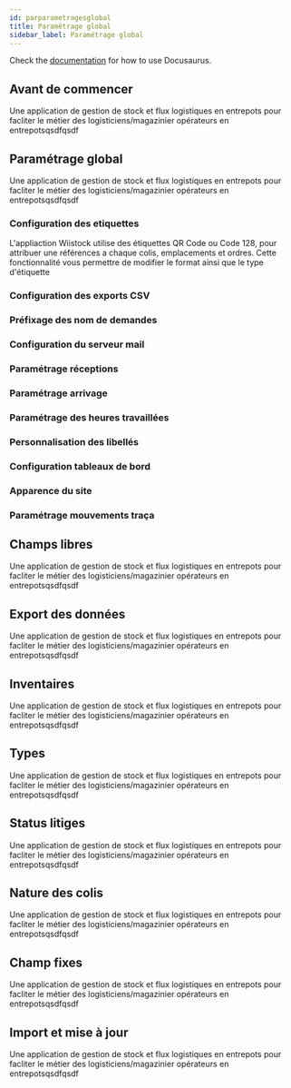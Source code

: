 ```yaml
---
id: parparametragesglobal
title: Paramétrage global
sidebar_label: Paramétrage global
---
```


Check the [documentation](https://docusaurus.io) for how to use Docusaurus.

## Avant de commencer

Une application de gestion de stock et flux logistiques en entrepots pour facliter le métier des logisticiens/magazinier opérateurs en entrepotsqsdfqsdf

## Paramétrage global

Une application de gestion de stock et flux logistiques en entrepots pour facliter le métier des logisticiens/magazinier opérateurs en entrepotsqsdfqsdf

### Configuration des etiquettes

L'appliaction Wiistock utilise des étiquettes QR Code ou Code 128, pour attribuer une références a chaque colis, emplacements et ordres. Cette fonctionnalité vous permettre de modifier le format ainsi que le type d'étiquette  

### Configuration des exports CSV

### Préfixage des nom de demandes

### Configuration du serveur mail

### Paramétrage réceptions

### Paramétrage arrivage

### Paramétrage des heures travaillées

### Personnalisation des libellés

### Configuration tableaux de bord

### Apparence du site

### Paramétrage mouvements traça

## Champs libres

Une application de gestion de stock et flux logistiques en entrepots pour facliter le métier des logisticiens/magazinier opérateurs en entrepotsqsdfqsdf

## Export des données

Une application de gestion de stock et flux logistiques en entrepots pour facliter le métier des logisticiens/magazinier opérateurs en entrepotsqsdfqsdf

## Inventaires

Une application de gestion de stock et flux logistiques en entrepots pour facliter le métier des logisticiens/magazinier opérateurs en entrepotsqsdfqsdf

## Types

Une application de gestion de stock et flux logistiques en entrepots pour facliter le métier des logisticiens/magazinier opérateurs en entrepotsqsdfqsdf

## Status litiges

Une application de gestion de stock et flux logistiques en entrepots pour facliter le métier des logisticiens/magazinier opérateurs en entrepotsqsdfqsdf

## Nature des colis

Une application de gestion de stock et flux logistiques en entrepots pour facliter le métier des logisticiens/magazinier opérateurs en entrepotsqsdfqsdf

## Champ fixes

Une application de gestion de stock et flux logistiques en entrepots pour facliter le métier des logisticiens/magazinier opérateurs en entrepotsqsdfqsdf

## Import et mise à jour

Une application de gestion de stock et flux logistiques en entrepots pour facliter le métier des logisticiens/magazinier opérateurs en entrepotsqsdfqsdf
